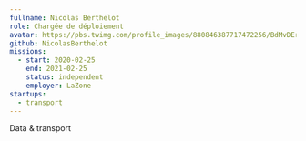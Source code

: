 ```yaml
---
fullname: Nicolas Berthelot
role: Chargée de déploiement
avatar: https://pbs.twimg.com/profile_images/880846387717472256/BdMvDErL_400x400.jpg
github: NicolasBerthelot
missions:
  - start: 2020-02-25
    end: 2021-02-25
    status: independent
    employer: LaZone
startups:
  - transport
---
```


Data & transport
